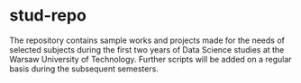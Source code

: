 # stud-repo
The repository contains sample works and projects made for the needs of selected subjects during the first two years of Data Science studies at the Warsaw University of Technology.
Further scripts will be added on a regular basis during the subsequent semesters.
